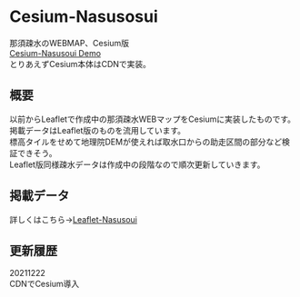 # Cesium-Nasusosui

那須疎水のWEBMAP、Cesium版  
[Cesium-Nasusoui Demo](URL)  
とりあえずCesium本体はCDNで実装。  

## 概要  
以前からLeafletで作成中の那須疎水WEBマップをCesiumに実装したものです。  
掲載データはLeaflet版のものを流用しています。  
標高タイルをせめて地理院DEMが使えれば取水口からの助走区間の部分など検証できそう。  
Leaflet版同様疎水データは作成中の段階なので順次更新していきます。  

## 掲載データ  
詳しくはこちら→[Leaflet-Nasusoui](https://github.com/magn01ia/Leaflet_Test)

## 更新履歴
20211222  
CDNでCesium導入
